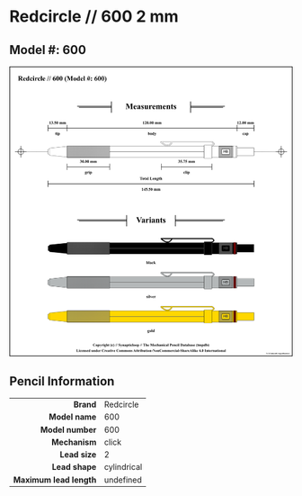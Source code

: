 # Redcircle // 600 2 mm

## Model #: 600

<img src="./600-600-2.0-grouped.png">

## Pencil Information

|     |     |
| ---: | :--- |
| **Brand** | Redcircle |
| **Model name** | 600 |
| **Model number** | 600 |
| **Mechanism** | click |
| **Lead size** | 2 |
| **Lead shape** | cylindrical |
| **Maximum lead length** | undefined |
